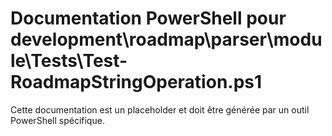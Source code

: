# Documentation PowerShell pour development\roadmap\parser\module\Tests\Test-RoadmapStringOperation.ps1

Cette documentation est un placeholder et doit être générée par un outil PowerShell spécifique.
